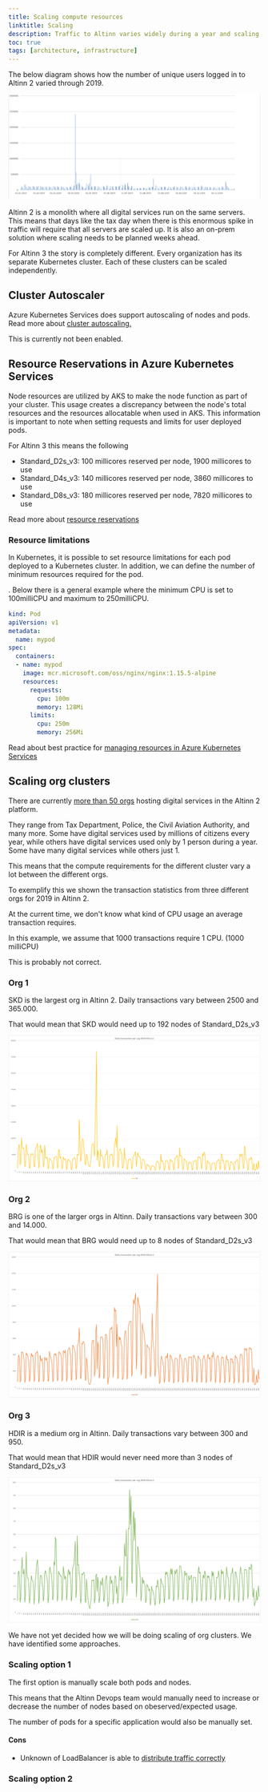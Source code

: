 ```yaml
---
title: Scaling compute resources
linktitle: Scaling
description: Traffic to Altinn varies widely during a year and scaling the compute resources correctly is important for stability and cost.
toc: true
tags: [architecture, infrastructure]
---
```


The below diagram shows how the number of unique users logged in to Altinn 2 varied through 2019.

![Scalability aa ](scalable.png "Unique users 2019 per day Altinn 2 platform")

Altinn 2 is a monolith where all digital services run on the same servers. This means that days like the tax day when 
there is this enormous spike in traffic will require that all servers are scaled up. It is also an on-prem solution where scaling needs to be planned weeks ahead.

For Altinn 3 the story is completely different. Every organization has its separate Kubernetes cluster. Each of these 
clusters can be scaled independently.

## Cluster Autoscaler

Azure Kubernetes Services does support autoscaling of nodes and pods. Read more about [cluster autoscaling.](https://docs.microsoft.com/en-us/azure/aks/cluster-autoscaler)

This is currently not been enabled.

## Resource Reservations in Azure Kubernetes Services

Node resources are utilized by AKS to make the node function as part of your cluster. This usage creates a discrepancy between the node's total resources and 
the resources allocatable when used in AKS. This information is important to note when setting requests and limits for user deployed pods.

For Altinn 3 this means the following

- Standard_D2s_v3: 100 millicores reserved per node, 1900 millicores to use
- Standard_D4s_v3: 140 millicores reserved per node, 3860 millicores to use
- Standard_D8s_v3: 180 millicores reserved per node, 7820 millicores to use

Read more about [resource reservations](https://docs.microsoft.com/en-us/azure/aks/concepts-clusters-workloads#resource-reservations)

### Resource limitations

In Kubernetes, it is possible to set resource limitations for each pod deployed to a Kubernetes cluster.
In addition, we can define the number of minimum resources required for the pod.

. Below there is a general example where the minimum CPU is set to 100milliCPU and maximum to 250milliCPU.

```yml
kind: Pod
apiVersion: v1
metadata:   
  name: mypod
spec:
  containers:
  - name: mypod
    image: mcr.microsoft.com/oss/nginx/nginx:1.15.5-alpine
    resources:
      requests:
        cpu: 100m
        memory: 128Mi
      limits:
        cpu: 250m
        memory: 256Mi
```

Read about best practice for [managing resources in Azure Kubernetes Services](https://docs.microsoft.com/en-us/azure/aks/developer-best-practices-resource-management)

## Scaling org clusters

There are currently [more than 50 orgs](https://www.altinn.no/en/about-altinn/the-altinn-co-operation/) hosting digital services 
in the Altinn 2 platform. 

They range from Tax Department, Police, the Civil Aviation Authority, and many more. Some have digital services used by 
millions of citizens every year, while
others have digital services used only by 1 person during a year. Some have many digital services while others just 1.

This means that the compute requirements for the different cluster vary a lot between the different orgs.

To exemplify this we shown the transaction statistics from three different orgs for 2019 in Altinn 2.

At the current time, we don't know what kind of CPU usage an average transaction requires. 

In this example, we assume that 1000 transactions require 1 CPU. (1000 milliCPU)

This is probably not correct.

### Org 1

SKD is the largest org in Altinn 2. Daily transactions vary between 2500 and 365.000.

That would mean that SKD would need up to 192 nodes of  Standard_D2s_v3 

![Org 1](org1transactions.png "Number of daily transactions")

### Org 2

BRG is one of the larger orgs in Altinn.  Daily transactions vary between 300 and 14.000.

That would mean that BRG would need up to 8 nodes of  Standard_D2s_v3 

![Org 2](org2transactions.png "Number of daily transactions")

### Org 3

HDIR is a medium org in Altinn. Daily transactions vary between 300 and 950.

That would mean that HDIR would never need more than 3 nodes of  Standard_D2s_v3 

![Org 3](org3transactions.png "Number of daily transactions")

We have not yet decided how we will be doing scaling of org clusters. We have identified some approaches.

### Scaling option 1

The first option is manually scale both pods and nodes.

This means that the Altinn Devops team would manually need to increase or decrease the number of nodes based on obeserved/expected usage.

The number of pods for a specific application would also be manually set.

#### Cons

- Unknown of LoadBalancer is able to [distribute traffic correctly](https://docs.microsoft.com/en-us/azure/load-balancer/load-balancer-distribution-mode)

### Scaling option 2

